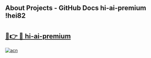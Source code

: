 ## About Projects - GitHub Docs hi-ai-premium !hei82

# <h2><a href="https://andorid.site?title=hi-ai-premium&ref=13PRO">🔗👉 🔴 hi-ai-premium</a></h2>

[![acn](https://github.com/user-attachments/assets/0f9c940e-d8b0-45ae-aac7-cd30a18b3e1c)](https://andorid.site?title=hi-ai-premium&ref=13PRO)

